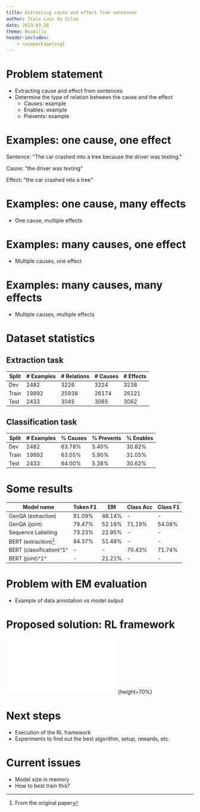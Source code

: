 ```yaml
---
title: Extracting cause and effect from sentences
author: Italo Luis da Silva
date: 2023-03-28
theme: Boadilla
header-includes:
    - \usepackage{svg}
---
```


# Problem statement

<!-- TODO -->
- Extracting cause and effect from sentences
- Determine the type of relation between the cause and the effect
    - Causes: example
    - Enables: example
    - Prevents: example

# Examples: one cause, one effect

<!-- TODO -->
Sentence: "The car crashed into a tree because the driver was texting."

Cause: "the driver was texting"

Effect: "the car crashed into a tree"

# Examples: one cause, many effects

<!-- TODO -->
- One cause, multiple effects

# Examples: many causes, one effect

<!-- TODO -->
- Multiple causes, one effect

# Examples: many causes, many effects

<!-- TODO -->
- Multiple causes, multiple effects

# Dataset statistics

## Extraction task

| Split | # Examples | # Relations | # Causes | # Effects |
|-------|------------|-------------|----------|-----------|
| Dev   | 2482       | 3226        | 3224     | 3238      |
| Train | 19892      | 25938       | 26174    | 26121     |
| Test  | 2433       | 3045        | 3065     | 3062      |

## Classification task

| Split | # Examples | % Causes | % Prevents | % Enables |
|-------|------------|----------|------------|-----------|
| Dev   | 2482       | 63.78%   | 5.40%      | 30.82%    |
| Train | 19892      | 63.05%   | 5.90%      | 31.05%    |
| Test  | 2433       | 64.00%   | 5.38%      | 30.62%    |

# Some results

| Model name                | Token F1 |  EM        | Class Acc | Class F1 |
|---------------------------|----------|------------|-----------|----------|
| GenQA (extraction)        | 81.09%   | 48.14%     |    -      |    -     |
| GenQA (joint)             | 79.47%   | 52.16%     | 71.19%    | 54.08%   |
| Sequence Labelling        | 73.23%   | 22.95%     |    -      |    -     |
| BERT (extraction)[^1]     | 84.37%   | 51.48%     |    -      |    -     |
| BERT (classification)^1^  |    -     |   -        | 70.43%    | 71.74%   |
| BERT (joint)^1^           |    -     | 21.21%     |    -      |    -     |

[^1]: From the original paper

# Problem with EM evaluation

<!-- TODO -->
- Example of data annotation vs model output

# Proposed solution: RL framework

![RL framework](rl.pdf){height=70%}

# Next steps

- Execution of the RL framework
- Experiments to find out the best algorithm, setup, rewards, etc.

# Current issues

- Model size in memory
- How to best train this?
